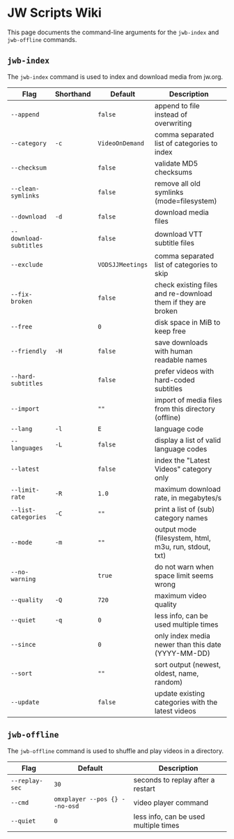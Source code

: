 # JW Scripts Wiki

This page documents the command-line arguments for the `jwb-index` and `jwb-offline` commands.

## `jwb-index`

The `jwb-index` command is used to index and download media from jw.org.

| Flag | Shorthand | Default | Description |
|---|---|---|---|
| `--append` | | `false` | append to file instead of overwriting |
| `--category` | `-c` | `VideoOnDemand` | comma separated list of categories to index |
| `--checksum` | | `false` | validate MD5 checksums |
| `--clean-symlinks` | | `false` | remove all old symlinks (mode=filesystem) |
| `--download` | `-d` | `false` | download media files |
| `--download-subtitles` | | `false` | download VTT subtitle files |
| `--exclude` | | `VODSJJMeetings` | comma separated list of categories to skip |
| `--fix-broken` | | `false` | check existing files and re-download them if they are broken |
| `--free` | | `0` | disk space in MiB to keep free |
| `--friendly` | `-H` | `false` | save downloads with human readable names |
| `--hard-subtitles` | | `false` | prefer videos with hard-coded subtitles |
| `--import` | | `""` | import of media files from this directory (offline) |
| `--lang` | `-l` | `E` | language code |
| `--languages` | `-L` | `false` | display a list of valid language codes |
| `--latest` | | `false` | index the "Latest Videos" category only |
| `--limit-rate` | `-R` | `1.0` | maximum download rate, in megabytes/s |
| `--list-categories` | `-C` | `""` | print a list of (sub) category names |
| `--mode` | `-m` | `""` | output mode (filesystem, html, m3u, run, stdout, txt) |
| `--no-warning` | | `true` | do not warn when space limit seems wrong |
| `--quality` | `-Q` | `720` | maximum video quality |
| `--quiet` | `-q` | `0` | less info, can be used multiple times |
| `--since` | | `0` | only index media newer than this date (YYYY-MM-DD) |
| `--sort` | | `""` | sort output (newest, oldest, name, random) |
| `--update` | | `false` | update existing categories with the latest videos |

## `jwb-offline`

The `jwb-offline` command is used to shuffle and play videos in a directory.

| Flag | Default | Description |
|---|---|---|
| `--replay-sec` | `30` | seconds to replay after a restart |
| `--cmd` | `omxplayer --pos {} --no-osd` | video player command |
| `--quiet` | `0` | less info, can be used multiple times |
